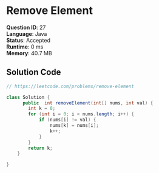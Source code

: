 # Remove Element

**Question ID**: 27  
**Language**: Java  
**Status**: Accepted  
**Runtime**: 0 ms  
**Memory**: 40.7 MB  

## Solution Code
```java
// https://leetcode.com/problems/remove-element

class Solution {
      public  int removeElement(int[] nums, int val) {
        int k = 0;
        for (int i = 0; i < nums.length; i++) {
            if (nums[i] != val) {
                nums[k] = nums[i];
                k++;
            }
        }
        return k;
    }

}
```
